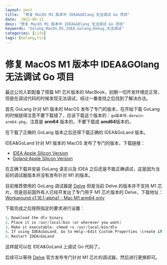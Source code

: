 ```yaml
---
layout: post
title:  "修复 MacOS M1 版本中 IDEA&GOlang 无法调试 Go 项目"
date:  2021-05-12
desc: "修复 MacOS M1 版本中 IDEA&GOlang 无法调试 Go 项目"
keywords: "Golang,MacOS,M1,IDEA,Golang,Debug,无法调试"
categories: [Life]
tags: [Golang,fix]
---
```

# 修复 MacOS M1 版本中 IDEA&GOlang 无法调试 Go 项目

最近公司入职配备了搭载 M1 芯片版本的 MacBook，初期一切开发环境还正常，但是在调试代码的时候发现无法调试，经过一番查找之后找到了解决办法。

首先 GoLang 针对 M1 版本的 MacOS 发布了专门的版本，在开始下载 GoLang 的时候就得注意不要下载错了，应该下载这个版本的：`go版本号.darwin-arm64.pkg`，注意是 **arm64** 版本的，不要下载成 **amd64**版本的。

在下载了正确的 GoLang 版本之后还得下载正确的 IDEA&GoLand 版本。

IDEA&GoLand 针对 M1 版本的 MacOS 发布了专门的版本，下载链接：

- [IDEA Apple Silicon Version](https://www.jetbrains.com/idea/download/download-thanks.html?platform=macM1)
- [Goland Apple Silicon Version](https://www.jetbrains.com/go/download/download-thanks.html?platform=macM1)

在正确下载并安装 GoLang 语言以及 IDEA 之后还是不能正确调试，这是因为当前的调试器版本并没有发布针对 M1 的版本。

目前推荐使用的 GoLang 调试器是 [Delve](https://github.com/go-delve/delve) 但是当前 Delve 的版本并不支持 M1 芯片。但是目前国外有人已经开发出了专门用于 M1 芯片版本的 Delve，下载地址：[Workaround v1.16.1-alpha1 - Mac M1 arm64 only](https://github.com/rfay/delve/releases)

下载完成之后按照指定的要求进行设置：

```go
1、Download the dlv binary
2、Place it in /usr/local/bin (or wherever you want)
3、Make it executable: chmod +x /usr/local/bin/dlv
4、If using IDEA&GoLand, Go to Help->Edit Custom Properties (create if necessary) and add dlv.path=/usr/local/bin/dlv
5、Restart IDEA&GoLand
```

这样就可以在 IDEA&GoLand 上调试 Go 代码了。

后续可以等待 [Delve](https://github.com/go-delve/delve) 官方发布专门针对 M1 芯片的调试器，然后进行更换即可。
